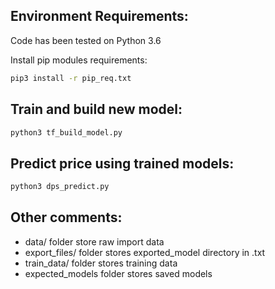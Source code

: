 ## Environment Requirements:
Code has been tested on Python 3.6

Install pip modules requirements:
```bash
pip3 install -r pip_req.txt

```

## Train and build new model:
```bash
python3 tf_build_model.py
```

## Predict price using trained models:
```bash
python3 dps_predict.py
```

## Other comments:
- data/ folder store raw import data
- export_files/ folder stores exported_model directory in .txt
- train_data/ folder stores training data
- expected_models folder stores saved models

